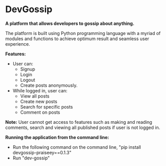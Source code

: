 # DevGossip
**A platform that allows developers to gossip about anything.**

The platform is built using Python programming language with a myriad of modules and functions to achieve optimum result and seamless user experience.

**Features:**
* User can:
    * Signup
    * Login
    * Logout
    * Create posts anonymously.
* While logged in, user can:
    * View all posts
    * Create new posts
    * Search for specific posts
    * Comment on posts
    
**Note:** User cannot get access to features such as making and reading comments, search and viewing all published posts if user is not logged in.

**Running the application from the command line:**
* Run the following command on the command line, "pip install devgossip-praiseey==0.1.3"
* Run "dev-gossip"


